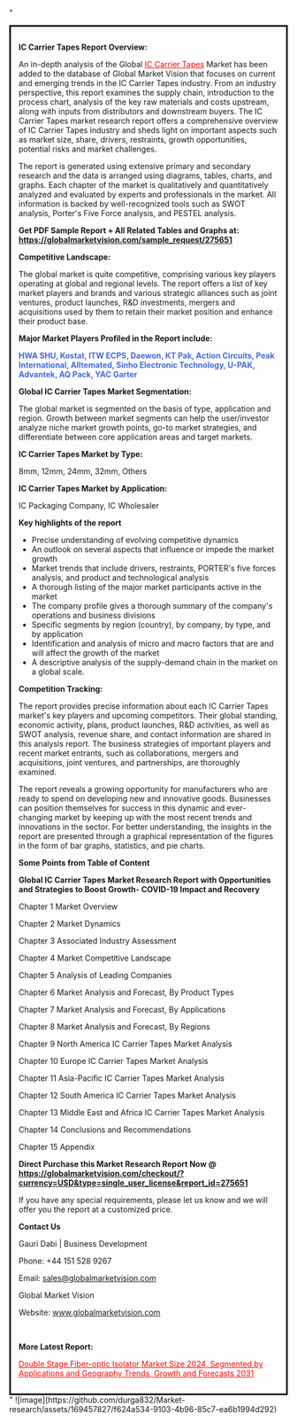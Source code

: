 "<div style='border: 3px solid black; padding: 1em;'>

<strong>IC Carrier Tapes Report Overview:</strong>

An in-depth analysis of the Global <a style='color: #ff0000;' href='https://globalmarketvision.com/reports/global-ic-carrier-tapes-market/275651'>IC Carrier Tapes</a> Market has been added to the database of Global Market Vision that focuses on current and emerging trends in the IC Carrier Tapes industry. From an industry perspective, this report examines the supply chain, introduction to the process chart, analysis of the key raw materials and costs upstream, along with inputs from distributors and downstream buyers. The IC Carrier Tapes market research report offers a comprehensive overview of IC Carrier Tapes industry and sheds light on important aspects such as market size, share, drivers, restraints, growth opportunities, potential risks and market challenges.

The report is generated using extensive primary and secondary research and the data is arranged using diagrams, tables, charts, and graphs. Each chapter of the market is qualitatively and quantitatively analyzed and evaluated by experts and professionals in the market. All information is backed by well-recognized tools such as SWOT analysis, Porter's Five Force analysis, and PESTEL analysis.

<strong>Get PDF Sample Report + All Related Tables and Graphs at</strong><strong>:</strong><strong> <a style='color: #ff0000;' href='https://globalmarketvision.com/sample_request/275651?utm_source=linkedinPulse&utm_medium=SN&utm_campaign=SN'><strong>https://globalmarketvision.com/sample_request/275651</strong></a></strong>

<strong>Competitive Landscape:</strong>

The global market is quite competitive, comprising various key players operating at global and regional levels. The report offers a list of key market players and brands and various strategic alliances such as joint ventures, product launches, R&amp;D investments, mergers and acquisitions used by them to retain their market position and enhance their product base.

<strong>Major Market Players Profiled in the Report include:</strong>

<strong style='color: #4169e1;'>HWA SHU, Kostat, ITW ECPS, Daewon, KT Pak, Action Circuits, Peak International, Alltemated, Sinho Electronic Technology, U-PAK, Advantek, AQ Pack, YAC Garter</strong>

<strong>Global IC Carrier Tapes Market Segmentation:</strong>

The global market is segmented on the basis of type, application and region. Growth between market segments can help the user/investor analyze niche market growth points, go-to market strategies, and differentiate between core application areas and target markets.

<strong>IC Carrier Tapes Market by Type</strong><strong>:</strong>

8mm, 12mm, 24mm, 32mm, Others

<strong>IC Carrier Tapes Market by</strong><strong> Application:</strong>

IC Packaging Company, IC Wholesaler

<strong>Key highlights of the report</strong>
<ul>
  <li>Precise understanding of evolving competitive dynamics</li>
  <li>An outlook on several aspects that influence or impede the market growth</li>
  <li>Market trends that include drivers, restraints, PORTER's five forces analysis, and product and technological analysis</li>
  <li>A thorough listing of the major market participants active in the market</li>
  <li>The company profile gives a thorough summary of the company's operations and business divisions</li>
  <li>Specific segments by region (country), by company, by type, and by application</li>
  <li>Identification and analysis of micro and macro factors that are and will affect the growth of the market</li>
  <li>A descriptive analysis of the supply-demand chain in the market on a global scale.</li>
</ul>
<strong>Competition Tracking:</strong>

The report provides precise information about each IC Carrier Tapes market's key players and upcoming competitors. Their global standing, economic activity, plans, product launches, R&amp;D activities, as well as SWOT analysis, revenue share, and contact information are shared in this analysis report. The business strategies of important players and recent market entrants, such as collaborations, mergers and acquisitions, joint ventures, and partnerships, are thoroughly examined.

The report reveals a growing opportunity for manufacturers who are ready to spend on developing new and innovative goods. Businesses can position themselves for success in this dynamic and ever-changing market by keeping up with the most recent trends and innovations in the sector. For better understanding, the insights in the report are presented through a graphical representation of the figures in the form of bar graphs, statistics, and pie charts.

<strong>Some Points from Table of Content</strong>

<strong>Global IC Carrier Tapes Market Research Report with Opportunities and Strategies to Boost Growth- COVID-19 Impact and Recovery</strong>

Chapter 1 Market Overview

Chapter 2 Market Dynamics

Chapter 3 Associated Industry Assessment

Chapter 4 Market Competitive Landscape

Chapter 5 Analysis of Leading Companies

Chapter 6 Market Analysis and Forecast, By Product Types

Chapter 7 Market Analysis and Forecast, By Applications

Chapter 8 Market Analysis and Forecast, By Regions

Chapter 9 North America IC Carrier Tapes Market Analysis

Chapter 10 Europe IC Carrier Tapes Market Analysis

Chapter 11 Asia-Pacific IC Carrier Tapes Market Analysis

Chapter 12 South America IC Carrier Tapes Market Analysis

Chapter 13 Middle East and Africa IC Carrier Tapes Market Analysis

Chapter 14 Conclusions and Recommendations

Chapter 15 Appendix

<strong>Direct Purchase this Market Research Report Now @ <a style='color: #ff0000;' href='https://globalmarketvision.com/checkout/?currency=USD&type=single_user_license&report_id=275651?utm_source=linkedinPulse&utm_medium=SN&utm_campaign=SN'><strong>https://globalmarketvision.com/checkout/?currency=USD&type=single_user_license&report_id=275651</strong></a></strong>

If you have any special requirements, please let us know and we will offer you the report at a customized price.
<p id='ember58' class='ember-view reader-content-blocks__paragraph'><strong>Contact Us</strong></p>
<p id='ember59' class='ember-view reader-content-blocks__paragraph'>Gauri Dabi | Business Development</p>
<p id='ember60' class='ember-view reader-content-blocks__paragraph'>Phone: +44 151 528 9267</p>
Email: <a href='mailto:sales@globalmarketvision.com'>sales@globalmarketvision.com</a>

Global Market Vision

Website: <a href='http://www.globalmarketvision.com/'>www.globalmarketvision.com</a>

&nbsp;

<strong>More Latest Report:</strong>

<a style='color: #ff0000;' href='https://www.linkedin.com/pulse/double-stage-fiber-optic-isolator-market-size-2024-segmented-more-2gmif/'>Double Stage Fiber-optic Isolator Market Size 2024, Segmented by Applications and Geography Trends, Growth and Forecasts 2031</a>

</div>"
![image](https://github.com/durga832/Market-research/assets/169457827/f624a534-9103-4b96-85c7-ea6b1994d292)
